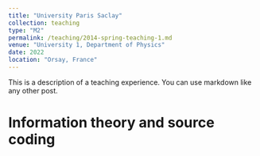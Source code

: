 ```yaml
---
title: "University Paris Saclay"
collection: teaching
type: "M2"
permalink: /teaching/2014-spring-teaching-1.md
venue: "University 1, Department of Physics"
date: 2022
location: "Orsay, France"
---
```


This is a description of a teaching experience. You can use markdown like any other post.

Information theory and source coding
======
